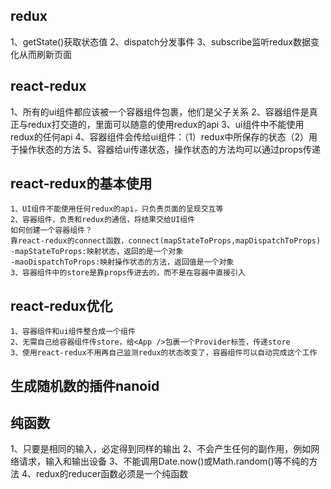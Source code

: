 ## redux
1、getState()获取状态值
2、dispatch分发事件
3、subscribe监听redux数据变化从而刷新页面
## react-redux
1、所有的ui组件都应该被一个容器组件包裹，他们是父子关系
2、容器组件是真正与redux打交道的，里面可以随意的使用redux的api
3、ui组件中不能使用redux的任何api
4、容器组件会传给ui组件：（1）redux中所保存的状态（2）用于操作状态的方法
5、容器给ui传递状态，操作状态的方法均可以通过props传递
## react-redux的基本使用
    1、UI组件不能使用任何redux的api，只负责页面的呈现交互等
    2、容器组件，负责和redux的通信，将结果交给UI组件
    如何创建一个容器组件？
    靠react-redux的connect函数，connect(mapStateToProps,mapDispatchToProps)
    -mapStateToProps:映射状态，返回的是一个对象
    -maoDispatchToProps:映射操作状态的方法，返回值是一个对象
    3、容器组件中的store是靠props传进去的，而不是在容器中直接引入
## react-redux优化
    1、容器组件和ui组件整合成一个组件
    2、无需自己给容器组件传store，给<App />包裹一个Provider标签，传递store
    3、使用react-redux不用再自己监测redux的状态改变了，容器组件可以自动完成这个工作
## 生成随机数的插件nanoid
## 纯函数
1、只要是相同的输入，必定得到同样的输出
2、不会产生任何的副作用，例如网络请求，输入和输出设备
3、不能调用Date.now()或Math.random()等不纯的方法
4、redux的reducer函数必须是一个纯函数

